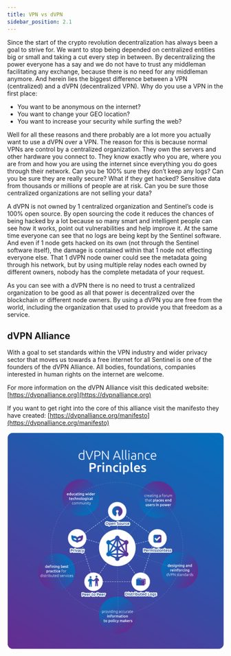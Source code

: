 ```yaml
---
title: VPN vs dVPN
sidebar_position: 2.1
---
```


Since the start of the crypto revolution decentralization has always been a goal to strive for. We want to stop being depended on centralized entities big or small and taking a cut every step in between. By decentralizing the power everyone has a say and we do not have to trust any middleman facilitating any exchange, because there is no need for any middleman anymore. And herein lies the biggest difference between a VPN (centralized) and a dVPN (decentralized VPN). Why do you use a VPN in the first place:

- You want to be anonymous on the internet?
- You want to change your GEO location?
- You want to increase your security while surfing the web?

Well for all these reasons and there probably are a lot more you actually want to use a dVPN over a VPN. The reason for this is because normal VPNs are control by a centralized organization. They own the servers and other hardware you connect to. They know exactly who you are, where you are from and how you are using the internet since everything you do goes through their network. Can you be 100% sure they don’t keep any logs? Can you be sure they are really secure? What if they get hacked? Sensitive data from thousands or millions of people are at risk. Can you be sure those centralized organizations are not selling your data?

A dVPN is not owned by 1 centralized organization and Sentinel’s code is 100% open source. By open sourcing the code it reduces the chances of being hacked by a lot because so many smart and intelligent people can see how it works, point out vulnerabilities and help improve it. At the same time everyone can see that no logs are being kept by the Sentinel software. And even if 1 node gets hacked on its own (not through the Sentinel software itself), the damage is contained within that 1 node not effecting everyone else. That 1 dVPN node owner could see the metadata going through his network, but by using multiple relay nodes each owned by different owners, nobody has the complete metadata of your request.

As you can see with a dVPN there is no need to trust a centralized organization to be good as all that power is decentralized over the blockchain or different node owners. By using a dVPN you are free from the world, including the organization that used to provide you that freedom as a service.

## dVPN Alliance

With a goal to set standards within the VPN industry and wider privacy sector that moves us towards a free internet for all Sentinel is one of the founders of the dVPN Alliance. All bodies, foundations, companies interested in human rights on the internet are welcome.

For more information on the dVPN Alliance visit this dedicated website: [https://dvpnalliance.org](https://dvpnalliance.org)

If you want to get right into the core of this alliance visit the manifesto they have created: [https://dvpnalliance.org/manifesto](https://dvpnalliance.org/manifesto)

![](../../assets/dvpn-manifesto.png)